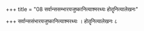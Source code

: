 +++
title = "08 सर्वान्ससम्भारयजुष्कानित्याश्मरथ्यः होतॄनित्यालेखनः"

+++
सर्वान्ससंभारयजुष्कानित्याश्मरथ्यः । होतॄनित्यालेखनः ८
